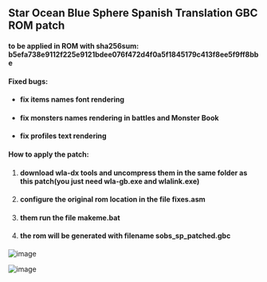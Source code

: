 
## Star Ocean Blue Sphere Spanish Translation GBC ROM patch

#### to be applied in ROM with sha256sum: b5efa738e9112f225e9121bdee076f472d4f0a5f1845179c413f8ee5f9ff8bbe


#### Fixed bugs:
 - #### fix items names font rendering
   
 - #### fix monsters names rendering in battles and Monster Book

 

 - #### fix profiles text rendering


#### How to apply the patch:

 1. #### download wla-dx tools and uncompress them in the same folder as this patch(you just need wla-gb.exe and wlalink.exe)
 2. #### configure the original rom location in the file fixes.asm
 3. #### them run the file makeme.bat
 4. #### the rom will be generated with filename sobs_sp_patched.gbc

![image](https://user-images.githubusercontent.com/31348553/120906207-e1db3680-c62d-11eb-9a63-1546368b8a80.png)


![image](https://user-images.githubusercontent.com/31348553/120906216-ed2e6200-c62d-11eb-86d3-c12da23954bf.png)
